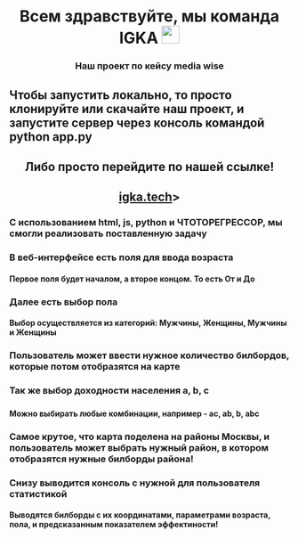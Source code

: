 <h1 align="center">Всем здравствуйте, мы команда IGKA</a> 
<img src="https://github.com/blackcater/blackcater/raw/main/images/Hi.gif" height="32"/></h1>
<h3 align="center">Наш проект по кейсу media wise</h3>
<h2>Чтобы запустить локально, то просто клонируйте или скачайте наш проект, и запустите сервер через консоль командой python app.py</h2>
<h2 align="center">Либо просто перейдите по нашей ссылке!</h2>
<h2 align="center"><a href="igka.tech" target="_blank">igka.tech</a>></h2>
<h3>С использованием html, js, python и ЧТОТОРЕГРЕССОР, мы смогли реализовать поставленную задачу</h3>
<h3>В веб-интерфейсе есть поля для ввода возраста</h3>
<h4>Первое поля будет началом, а второе концом. То есть От и До</h4>
<h3>Далее есть выбор пола</h3>
<h4>Выбор осуществляется из категорий: Мужчины, Женщины, Мужчины и Женщины</h4>
<h3>Пользователь может ввести нужное количество билбордов, которые потом отобразятся на карте</h3>
<h3>Так же выбор доходности населения a, b, c<h3/>
<h4>Можно выбирать любые комбинации, например - ac, ab, b, abc
<h3>Самое крутое, что карта поделена на районы Москвы, и пользователь может выбрать нужный район, в котором отобразятся нужные билборды района!</h3>
<h3>Снизу выводится консоль с нужной для пользователя статистикой</h3>
<h4>Выводятся билборды с их координатами, параметрами возраста, пола, и предсказанным показателем эффектиности!</h4>
<h3></h3>
